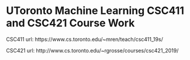 # UToronto Machine Learning CSC411 and CSC421 Course Work
<p>CSC411 url: https://www.cs.toronto.edu/~mren/teach/csc411_19s/</p>
<p>CSC421 url: http://www.cs.toronto.edu/~rgrosse/courses/csc421_2019/</p>


